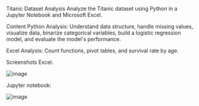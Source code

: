Titanic Dataset Analysis
Analyze the Titanic dataset using Python in a Jupyter Notebook and Microsoft Excel.

Content
Python Analysis: Understand data structure, handle missing values, visualize data, binarize categorical variables, build a logistic regression model, and evaluate the model's performance.

Excel Analysis: Count functions, pivot tables, and survival rate by age.

Screenshots
Excel:

![image](https://github.com/edErikson/python-excel-data-analysis/assets/38958077/77e5030d-470f-473c-87d9-92b6206118cd)

Jupyter notebook:

![image](https://github.com/edErikson/python-excel-data-analysis/assets/38958077/519f5df4-9536-4cd7-8f30-92e1df1a949a)

